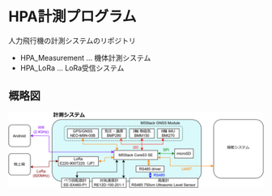 # HPA計測プログラム

人力飛行機の計測システムのリポジトリ

- HPA_Measurement ... 機体計測システム
- HPA_LoRa ... LoRa受信システム

## 概略図

![HPA.drawio](HPA.drawio.svg)
